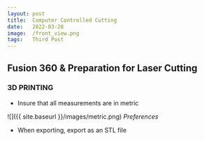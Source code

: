 ```yaml
---
layout: post
title:  Computer Controlled Cutting
date:   2022-03-28
image:  /front_view.png
tags:   Third Post
---
```





## Fusion 360 & Preparation for Laser Cutting



### 3D PRINTING

* Insure that all measurements are in metric

![]({{ site.baseurl }}/images/metric.png)
*Preferences*

* When exporting, export as an STL file 







